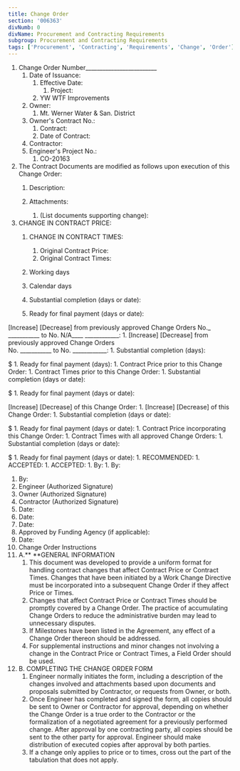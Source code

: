 ```yaml
---
title: Change Order
section: '006363'
divNumb: 0
divName: Procurement and Contracting Requirements
subgroup: Procurement and Contracting Requirements
tags: ['Procurement', 'Contracting', 'Requirements', 'Change', 'Order']
---
```


1. Change Order Number\_\_\_\_\_\_\_\_\_\_\_\_\_\_\_\_\_\_\_\_\_\_\_\_\_
   1. Date of Issuance:
      1. Effective Date:
            1. Project:
      1. YW WTF Improvements 
   1. Owner:
      1. Mt. Werner Water & San. District
   1. Owner's Contract No.:
      1. Contract:
      1. Date of Contract:
   1. Contractor:
   1. Engineer's Project No.:
      1. CO-20163
1. The Contract Documents are modified as follows upon execution of this Change Order:
      1. Description:
   

   1. Attachments:
      1. (List documents supporting change):
1. CHANGE IN CONTRACT PRICE:
      1. CHANGE IN CONTRACT TIMES:
            1. Original Contract Price:
         1. Original Contract Times:
    1. Working days
    1. Calendar days
    1. Substantial completion (days or date):
 
    1. Ready for final payment (days or date):
 
[Increase] [Decrease] from previously approved Change Orders No.\_ \_\_\_\_\_\_\_\_\_\_\_ to No. N/A\_\_\_\_ \_\_\_\_\_\_\_\_\_\_\_\_:
      1. [Increase] [Decrease] from previously approved Change Orders  
No. \_\_\_\_\_\_\_\_\_\_\_ to No. \_\_\_\_\_\_\_\_\_\_\_\_:
    1. Substantial completion (days):
 
$ 
    1. Ready for final payment (days):
    1. Contract Price prior to this Change Order:
      1. Contract Times prior to this Change Order:
    1. Substantial completion (days or date):
 
$ 
    1. Ready for final payment (days or date):
 
[Increase] [Decrease] of this Change Order:
      1. [Increase] [Decrease] of this Change Order:
    1. Substantial completion (days or date):
 
$ 
    1. Ready for final payment (days or date):
    1. Contract Price incorporating this Change Order:
      1. Contract Times with all approved Change Orders:
    1. Substantial completion (days or date):
 
$ 
    1. Ready for final payment (days or date):
    1. RECOMMENDED:
      1. ACCEPTED:
            1. ACCEPTED:
         1. By:
         1. By:
   1. By:
   1. Engineer (Authorized Signature)
   1. Owner (Authorized Signature)
   1. Contractor (Authorized Signature)
   1. Date:
   1. Date:
   1. Date:
   1. Approved by Funding Agency (if applicable):
   1. Date:
1. Change Order Instructions
1. A.**  **GENERAL INFORMATION
	1. This document was developed to provide a uniform format for handling contract changes that affect Contract Price or Contract Times. Changes that have been initiated by a Work Change Directive must be incorporated into a subsequent Change Order if they affect Price or Times.
   1. Changes that affect Contract Price or Contract Times should be promptly covered by a Change Order. The practice of accumulating Change Orders to reduce the administrative burden may lead to unnecessary disputes. 
   1. If Milestones have been listed in the Agreement, any effect of a Change Order thereon should be addressed. 
   1. For supplemental instructions and minor changes not involving a change in the Contract Price or Contract Times, a Field Order should be used. 
1. B. COMPLETING THE CHANGE ORDER FORM
	1. Engineer normally initiates the form, including a description of the changes involved and attachments based upon documents and proposals submitted by Contractor, or requests from Owner, or both. 
   1. Once Engineer has completed and signed the form, all copies should be sent to Owner or Contractor for approval, depending on whether the Change Order is a true order to the Contractor or the formalization of a negotiated agreement for a previously performed change. After approval by one contracting party, all copies should be sent to the other party for approval. Engineer should make distribution of executed copies after approval by both parties. 
   1. If a change only applies to price or to times, cross out the part of the tabulation that does not apply.

